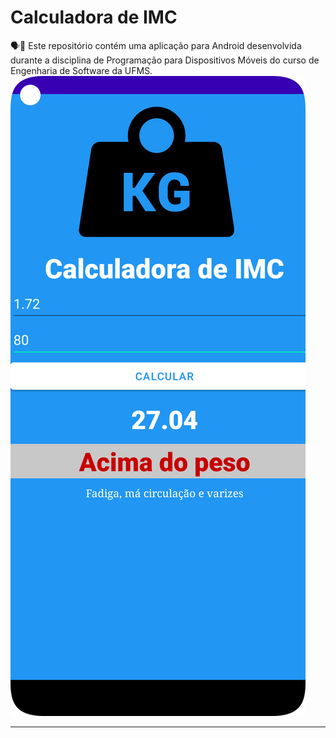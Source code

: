 # Calculadora de IMC
🗣📖 Este repositório contém uma aplicação para Android desenvolvida durante a disciplina de Programação para Dispositivos Móveis do curso de Engenharia de Software da UFMS.
![Tela inicial da aplicação](https://github.com/FelipeGaleao/CalculadoraIMC/blob/main/Screenshot_20220815_104406.png?raw=true)
<hr>
